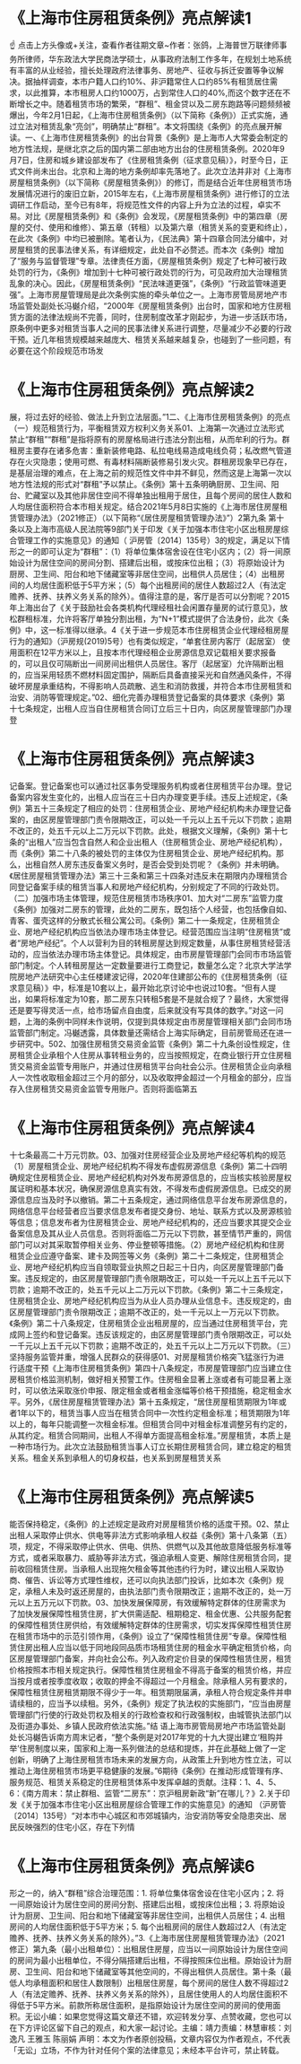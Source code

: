 # 《上海市住房租赁条例》亮点解读1

☝ 点击上方头像或+关注，查看作者往期文章~作者：张鸽，上海普世万联律师事务所律师，华东政法大学民商法学硕士，从事政府法制工作多年，在规划土地系统有丰富的从业经验，擅长处理政府法律事务、房地产、征收与拆迁安置等争议解决。据抽样调查，本市户籍人口约10%、非沪籍常住人口约85%有租赁居住需求，以此推算，本市租房人口约1000万，占到常住人口的40%,而这个数字还在不断增长之中。随着租赁市场的繁荣，“群租”、租金贷以及二房东跑路等问题频频被爆出，今年2月1日起，《上海市住房租赁条例》（以下简称《条例》）正式实施，通过立法对租赁乱象“亮剑”，明确禁止“群租”。本文将围绕《条例》的亮点展开解读。一、《上海市住房租赁条例》的出台背景《条例》是上海市人大常委会制定的地方性法规，是继北京之后的国内第二部由地方出台的住房租赁条例。2020年9月7日，住房和城乡建设部发布了《住房租赁条例（征求意见稿）》，时至今日，正式文件尚未出台。北京和上海的地方条例却率先落地了。此次立法并非对《上海市房屋租赁条例》（以下简称《房屋租赁条例》）的修订，而是结合近年住房租赁市场发展情况进行的废旧立新，2015年左右，《上海市房屋租赁条例》进行修订的立法调研工作启动，至今已有8年，将规范性文件的内容上升为立法的过程，卓实不易。对比《房屋租赁条例》和《条例》会发现，《房屋租赁条例》中的第四章（房屋的交付、使用和维修）、第五章（转租）以及第六章（租赁关系的变更和终止），在此次《条例》中均已被删除。笔者认为，《民法典》第十四章合同法分编中，对房屋租赁的民事法律关系，有详细规定，此处自不必赘述。而本次《条例》增加了“服务与监督管理”专章。法律责任方面，《房屋租赁条例》规定了七种可被行政处罚的行为，《条例》增加到十七种可被行政处罚的行为，可见政府加大治理租赁乱象的决心。因此，《房屋租赁条例》“民法味道更强”，《条例》“行政监管味道更强”。上海市房屋管理局是此次条例实施的牵头单位之一。上海市房管局房地产市场监管处副处长冯樾介绍，“2000年《房屋租赁条例》出台时，国家和地方住房租赁方面的法律法规尚不完善，同时，住房制度改革才刚起步，为进一步活跃市场，原条例中更多对租赁当事人之间的民事法律关系进行调整，尽量减少不必要的行政干预。近几年租赁规模越来越庞大、租赁关系越来越复杂，也碰到了一些问题，有必要在这个阶段规范市场发

# 《上海市住房租赁条例》亮点解读2

展，将过去好的经验、做法上升到立法层面。”1二、《上海市住房租赁条例》的亮点（一）规范租赁行为，平衡租赁双方权利义务关系01、上海第一次通过立法形式禁止“群租”“群租”是指将原有的房屋格局进行违法分割出租，从而牟利的行为。群租房主要存在诸多危害：重新装修电路、私拉电线易造成电线负荷；私改燃气管道存在火灾隐患；使用可燃、有毒材料隔断装修易引发火灾。群租房现象早已存在，是基层治理的难点，在上海之前的规范性文件中并不鲜见，然而这是上海第一次以地方性法规的形式对“群租”予以禁止。《条例》第十五条明确厨房、卫生间、阳台、贮藏室以及其他非居住空间不得单独出租用于居住，且每个房间的居住人数和人均居住面积符合本市相关规定。结合2021年5月8日实施的《上海市居住房屋租赁管理办法》（2021修正）（以下简称“《居住房屋租赁管理办法》”）2第九条 第十条以及上海市高级人民法院等9部门关于印发《关于加强本市住宅小区出租房屋综合管理工作的实施意见》的通知（ 沪房管〔2014〕135号）3的规定，满足以下情形之一的即可认定为“群租”：（1）将单位集体宿舍设在住宅小区内；（2）将一间原始设计为居住空间的房间分割、搭建后出租，或按床位出租；（3）将原始设计为厨房、卫生间、阳台和地下储藏室等非居住空间，出租供人员居住；（4）出租房间的人均居住面积低于5平方米；（5）每个出租房间的居住人数超过2人（有法定赡养、抚养、扶养义务关系的除外）。值得注意的是，客厅是否可以分割呢？2015年上海出台了《关于鼓励社会各类机构代理经租社会闲置存量房的试行意见》，放松群租标准，允许将客厅单独分割出租，为“N+1”模式提供了合法身份，此次《条例》中，这一标准得以继承。4《关于进一步规范本市住房租赁企业代理经租房屋行为的通知》（沪房规(2019)5号）也有类似规定，“单套住房内客厅（起居室） 使用面积在12平方米以上，且按本市代理经租企业房源信息双记载相关要求报备的，可以且仅可隔断出一间房间出租供人员居住。客厅（起居室）允许隔断出租的，应当采用轻质不燃材料固定围护，隔断后具备直接采光和自然通风条件，不得破坏房屋承重结构，不得影响人员疏散、逃生和消防救援，并符合本市住房租赁和治安、消防等管理规定。”02、细化完善办理租赁登记备案的具体要求《条例》第十七条规定，出租人应当自住房租赁合同订立后三十日内，向区房屋管理部门办理登

# 《上海市住房租赁条例》亮点解读3

记备案。登记备案也可以通过社区事务受理服务机构或者住房租赁平台办理。登记备案内容发生变化的，出租人应当在三十日内办理变更手续。违反上述规定，《条例》第五十三条规定了相应的处罚：住房租赁企业、房地产经纪机构未办理登记备案的，由区房屋管理部门责令限期改正，可以处一千元以上五千元以下罚款；逾期不改正的，处五千元以上二万元以下罚款。此处，根据文义理解，《条例》第十七条的“出租人”应当包含自然人和企业出租人（住房租赁企业、房地产经纪机构），而《条例》第二十八条的被处罚的主体仅为住房租赁企业、房地产经纪机构。那么，出租自然人房东违反备案义务时，是否会受到处罚呢？《条例》并未明确。《居住房屋租赁管理办法》第三十三条和第三十四条对违反未在期限内办理租赁合同登记备案手续的租赁当事人和房地产经纪机构，分别规定了不同的行政处罚。（二）加强市场主体管理，规范住房租赁市场秩序01、加大对“二房东”监管力度《条例》加强对二房东的管理，此处的二房东，既包括个人经营，也包括像自如、青客、蛋壳这样的分散式长租公寓公司。《条例》第二十一条规定，住房租赁企业、房地产经纪机构应当依法办理市场主体登记。经营范围应当注明“住房租赁”或者“房地产经纪”。个人以营利为目的转租房屋达到规定数量，从事住房租赁经营活动的，应当依法办理市场主体登记。具体规定，由市房屋管理部门会同市市场监管部门制定。个人转租房屋达一定数量要进行工商登记，数量怎么定？北京大学法学院房地产法研究中心主任楼建波记得，2020年住建部公布的《住房租赁条例（征求意见稿）》中，标准是10套以上，最开始北京讨论中也说过10套。“但有人提出，如果将标准定为10套，那二房东只转租5套是不是就合规了？最终，大家觉得还是要写得灵活一点，给市场留点自由度，后来就没有写具体的数字。”对这一问题，上海的条例中同样未作说明，仅提到具体规定由市房屋管理相关部门会同市场监管部门制定。冯樾透露，具体数量还需结合上海实际确定，目前房管局还在进一步研究中。502、加强住房租赁交易资金监管《条例》第二十九条创设性规定，住房租赁企业承租个人住房从事转租业务的，应当按照规定，在商业银行开立住房租赁交易资金监管专用账户，并通过住房租赁平台向社会公示。住房租赁企业向承租人一次性收取租金超过三个月的部分，以及收取押金超过一个月租金的部分，应当存入住房租赁交易资金监管专用账户。否则将面临第五

# 《上海市住房租赁条例》亮点解读4

十七条最高二十万元罚款。03、加强对住房经营企业及房地产经纪等机构的规范（1）房屋租赁企业、房地产经纪机构不得发布虚假房源信息《条例》第二十四明确规定住房租赁企业、房地产经纪机构对外发布房源信息的，应当核实核验房屋权属证明和基本状况，确保房源信息真实有效，不得发布虚假房源信息。已成交的房源信息应当及时予以撤销。第二十五条规定，通过网络信息平台发布房源信息的，网络信息平台经营者应当要求信息发布者提交身份、地址、联系方式以及房源核验等信息；信息发布者为住房租赁企业、房地产经纪机构的，还应当要求其提交企业备案信息及其从业人员信息。否则将面临二万元以下罚款，甚至情节严重的，网信部门可以对其采取暂停相关业务、停业整顿等措施。（2）房地产经纪机构和住房租赁企业应遵守备案、建卡及网签等义务《条例》第二十二条规定，住房租赁企业、房地产经纪机构应当自领取营业执照之日起三十日内，向区房屋管理部门备案。违反规定的，由区房屋管理部门责令限期改正，可以处一千元以上五千元以下罚款；逾期不改正的，处五千元以上二万元以下罚款。《条例》第二十三条规定，住房租赁企业、房地产经纪机构应当为从业人员办理从业信息卡。违反规定的，由区房屋管理部门责令限期改正；逾期不改正的，处一千元以上一万元以下罚款。《条例》第二十八条规定，住房租赁企业出租房屋的，应当通过住房租赁平台，完成网上签约和登记备案。违反该规定的，由区房屋管理部门责令限期改正，可以处一千元以上五千元以下罚款；逾期不改正的，处五千元以上二万元以下罚款。（三）坚持服务监管并重，增强人民群众的获得感01、对房屋租赁价格突飞猛涨行为进行适度干预《上海市住房租赁条例》第四十八条规定，市房屋管理部门应当建立住房租赁价格监测机制，做好相关预警工作。住房租金显著上涨或者有可能显著上涨时，可以依法采取涨价申报、限定租金或者租金涨幅等价格干预措施，稳定租金水平。另外，《居住房屋租赁管理办法》第十五条规定，“居住房屋租赁期限为1年或者1年以下的，租赁当事人应当在租赁合同中一次性约定租金标准；租赁期限为1年以上的，每年只能调整一次租金标准。但租赁合同中对租金标准调整另有约定的，从其约定。租赁合同期间，出租人不得单方面提高租金标准。”房屋租赁，本质上是一种市场行为。此次立法鼓励租赁当事人订立长期住房租赁合同，建立稳定的租赁关系。租金关系到承租人的切身权益，也关系到房屋租赁关系

# 《上海市住房租赁条例》亮点解读5

能否保持稳定，《条例》的上述规定是政府对房屋租赁价格的适度干预。02、禁止出租人采取停止供水、供电等非法方式影响承租人权益《条例》第十八条第（五）项，规定，不得采取停止供水、供电、供热、供燃气以及其他故意降低服务标准等方式，或者采取暴力、威胁等非法方式，强迫承租人变更、解除住房租赁合同，提前收回租赁住房。当承租人出现拖欠租金等其他违约行为时，建议出租人采取协商、催告、诉讼等方式理性维权，还可以向执法部门投诉，比如本次《条例》规定，承租人未及时返还房屋的，由执法部门责令限期改正；逾期不改正的，处一万元以上五万元以下罚款。03、加快发展保障房，有效缓解特定群体的住房需求为了加快发展保障性租赁住房，扩大供需适配、租期稳定、租金优惠、公共服务配套的保障性租赁住房供给，有效缓解特定群体的住房需求，切实发挥保障性租赁住房在租赁市场中的示范引领作用，《条例》设立了“保障性租赁住房”专章。保障性租赁住房出租人应当以低于同地段同品质市场租赁住房的租金水平确定租赁价格，向区房屋管理部门备案，并向社会公布。列入政府定价目录的保障性租赁住房，租赁价格按照本市相关规定执行。保障性租赁住房租金不得高于备案的租赁价格，并应当按月或者按季度收取；收取的押金不得超过一个月租金。除承租人另有要求的，保障性租赁住房租赁期限不得少于一年。租赁期限届满，承租人符合规定条件并申请续租的，应当予以续租。另外，《条例》规定了执法权的实施部门，“应当由房屋管理部门行使的行政处罚权及相关的行政检查权和行政强制权，由城管执法部门以及街道办事处、乡镇人民政府依法实施。”结 语上海市房管局房地产市场监管处副处长冯樾告诉南方周末记者，“整个条例是对2017年党的十九大提出建立‘租购并举’住房制度以来，国家和上海一系列做法的总结和提炼，并在此基础上做了一定创新，明确了上海住房租赁市场未来的发展方向，从政策上升到地方性立法，可以推动上海住房租赁市场更平稳健康的发展。”6期待《条例》在推动形成管理有序、服务规范、租赁关系稳定的住房租赁体系中发挥卓越的贡献。注释：1、4、5、6：《南方周末：禁止群租、监管“二房东”：京沪租房新政“新”在哪儿？》2.关于印发《关于加强本市住宅小区出租房屋综合管理工作的实施意见》的通知 （沪房管〔2014〕135号）“对本市中心城区和市郊城镇内，治安消防等安全隐患突出、居民反映强烈的住宅小区，存在下列情

# 《上海市住房租赁条例》亮点解读6

形之一的，纳入“群租”综合治理范围：1. 将单位集体宿舍设在住宅小区内；2. 将一间原始设计为居住空间的房间分割、搭建后出租，或按床位出租；3. 将原始设计为厨房、卫生间、阳台和地下储藏室等非居住空间，出租供人员居住；4. 出租房间的人均居住面积低于5平方米；5. 每个出租房间的居住人数超过2人（有法定赡养、抚养、扶养义务关系的除外）。”3.《上海市居住房屋租赁管理办法》（2021修正）第九条（最小出租单位）：出租居住房屋，应当以一间原始设计为居住空间的房间为最小出租单位，不得分隔搭建后出租，不得按照床位出租。原始设计为厨房、卫生间、阳台和地下储藏室等其他空间的，不得出租供人员居住。第十条（最低人均承租面积和居住人数限制）出租居住房屋，每个房间的居住人数不得超过2人（有法定赡养、抚养、扶养义务关系的除外），且居住使用人的人均居住面积不得低于5平方米。前款所称居住面积，是指原始设计为居住空间的房间的使用面积。无讼小编：如果您觉得这篇文章还不错，欢迎转发分享、点赞收藏，您也可以在下方评论区留下自己的观点，和大家一起讨论。主编：靖力责编：林慧审核：刘逸凡 王雅玉 陈丽娟 声明：本文为作者原创投稿，文章内容仅为作者观点，不代表「无讼」立场，不作为针对任何个案的法律意见；未经本平台许可，禁止转载。

